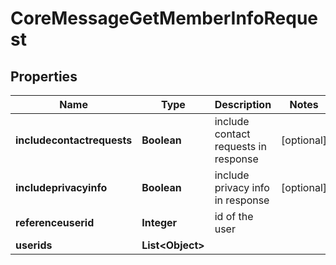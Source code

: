 

# CoreMessageGetMemberInfoRequest


## Properties

| Name | Type | Description | Notes |
|------------ | ------------- | ------------- | -------------|
|**includecontactrequests** | **Boolean** | include contact requests in response |  [optional] |
|**includeprivacyinfo** | **Boolean** | include privacy info in response |  [optional] |
|**referenceuserid** | **Integer** | id of the user |  |
|**userids** | **List&lt;Object&gt;** |  |  |



